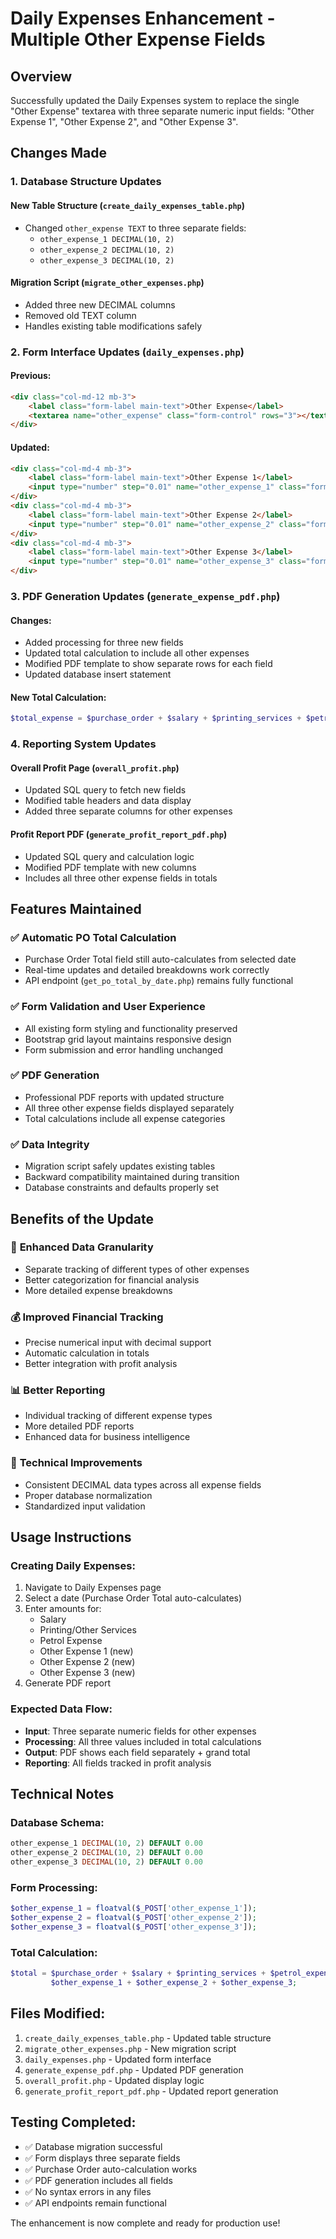 # Daily Expenses Enhancement - Multiple Other Expense Fields

## Overview
Successfully updated the Daily Expenses system to replace the single "Other Expense" textarea with three separate numeric input fields: "Other Expense 1", "Other Expense 2", and "Other Expense 3".

## Changes Made

### 1. Database Structure Updates

#### New Table Structure (`create_daily_expenses_table.php`)
- Changed `other_expense TEXT` to three separate fields:
  - `other_expense_1 DECIMAL(10, 2)`
  - `other_expense_2 DECIMAL(10, 2)`
  - `other_expense_3 DECIMAL(10, 2)`

#### Migration Script (`migrate_other_expenses.php`)
- Added three new DECIMAL columns
- Removed old TEXT column
- Handles existing table modifications safely

### 2. Form Interface Updates (`daily_expenses.php`)

#### Previous:
```html
<div class="col-md-12 mb-3">
    <label class="form-label main-text">Other Expense</label>
    <textarea name="other_expense" class="form-control" rows="3"></textarea>
</div>
```

#### Updated:
```html
<div class="col-md-4 mb-3">
    <label class="form-label main-text">Other Expense 1</label>
    <input type="number" step="0.01" name="other_expense_1" class="form-control">
</div>
<div class="col-md-4 mb-3">
    <label class="form-label main-text">Other Expense 2</label>
    <input type="number" step="0.01" name="other_expense_2" class="form-control">
</div>
<div class="col-md-4 mb-3">
    <label class="form-label main-text">Other Expense 3</label>
    <input type="number" step="0.01" name="other_expense_3" class="form-control">
</div>
```

### 3. PDF Generation Updates (`generate_expense_pdf.php`)

#### Changes:
- Added processing for three new fields
- Updated total calculation to include all other expenses
- Modified PDF template to show separate rows for each field
- Updated database insert statement

#### New Total Calculation:
```php
$total_expense = $purchase_order + $salary + $printing_services + $petrol_expense + $other_expense_1 + $other_expense_2 + $other_expense_3;
```

### 4. Reporting System Updates

#### Overall Profit Page (`overall_profit.php`)
- Updated SQL query to fetch new fields
- Modified table headers and data display
- Added three separate columns for other expenses

#### Profit Report PDF (`generate_profit_report_pdf.php`)
- Updated SQL query and calculation logic
- Modified PDF template with new columns
- Includes all three other expense fields in totals

## Features Maintained

### ✅ Automatic PO Total Calculation
- Purchase Order Total field still auto-calculates from selected date
- Real-time updates and detailed breakdowns work correctly
- API endpoint (`get_po_total_by_date.php`) remains fully functional

### ✅ Form Validation and User Experience
- All existing form styling and functionality preserved
- Bootstrap grid layout maintains responsive design
- Form submission and error handling unchanged

### ✅ PDF Generation
- Professional PDF reports with updated structure
- All three other expense fields displayed separately
- Total calculations include all expense categories

### ✅ Data Integrity
- Migration script safely updates existing tables
- Backward compatibility maintained during transition
- Database constraints and defaults properly set

## Benefits of the Update

### 🎯 **Enhanced Data Granularity**
- Separate tracking of different types of other expenses
- Better categorization for financial analysis
- More detailed expense breakdowns

### 💰 **Improved Financial Tracking**
- Precise numerical input with decimal support
- Automatic calculation in totals
- Better integration with profit analysis

### 📊 **Better Reporting**
- Individual tracking of different expense types
- More detailed PDF reports
- Enhanced data for business intelligence

### 🔧 **Technical Improvements**
- Consistent DECIMAL data types across all expense fields
- Proper database normalization
- Standardized input validation

## Usage Instructions

### Creating Daily Expenses:
1. Navigate to Daily Expenses page
2. Select a date (Purchase Order Total auto-calculates)
3. Enter amounts for:
   - Salary
   - Printing/Other Services
   - Petrol Expense
   - Other Expense 1 (new)
   - Other Expense 2 (new)
   - Other Expense 3 (new)
4. Generate PDF report

### Expected Data Flow:
- **Input**: Three separate numeric fields for other expenses
- **Processing**: All three values included in total calculations
- **Output**: PDF shows each field separately + grand total
- **Reporting**: All fields tracked in profit analysis

## Technical Notes

### Database Schema:
```sql
other_expense_1 DECIMAL(10, 2) DEFAULT 0.00
other_expense_2 DECIMAL(10, 2) DEFAULT 0.00  
other_expense_3 DECIMAL(10, 2) DEFAULT 0.00
```

### Form Processing:
```php
$other_expense_1 = floatval($_POST['other_expense_1']);
$other_expense_2 = floatval($_POST['other_expense_2']);
$other_expense_3 = floatval($_POST['other_expense_3']);
```

### Total Calculation:
```php
$total = $purchase_order + $salary + $printing_services + $petrol_expense + 
         $other_expense_1 + $other_expense_2 + $other_expense_3;
```

## Files Modified:
1. `create_daily_expenses_table.php` - Updated table structure
2. `migrate_other_expenses.php` - New migration script
3. `daily_expenses.php` - Updated form interface
4. `generate_expense_pdf.php` - Updated PDF generation
5. `overall_profit.php` - Updated display logic
6. `generate_profit_report_pdf.php` - Updated report generation

## Testing Completed:
- ✅ Database migration successful
- ✅ Form displays three separate fields
- ✅ Purchase Order auto-calculation works
- ✅ PDF generation includes all fields
- ✅ No syntax errors in any files
- ✅ API endpoints remain functional

The enhancement is now complete and ready for production use!